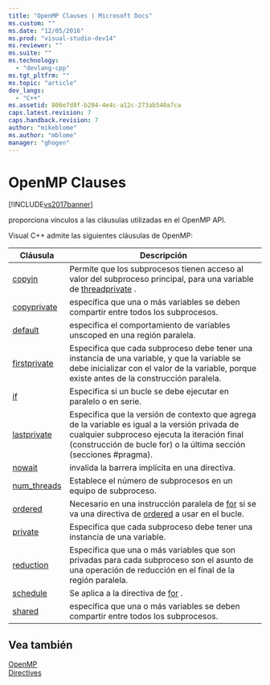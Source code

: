 ```yaml
---
title: "OpenMP Clauses | Microsoft Docs"
ms.custom: ""
ms.date: "12/05/2016"
ms.prod: "visual-studio-dev14"
ms.reviewer: ""
ms.suite: ""
ms.technology: 
  - "devlang-cpp"
ms.tgt_pltfrm: ""
ms.topic: "article"
dev_langs: 
  - "C++"
ms.assetid: 806e7d8f-b204-4e4c-a12c-273ab540a7ca
caps.latest.revision: 7
caps.handback.revision: 7
author: "mikeblome"
ms.author: "mblome"
manager: "ghogen"
---
```

# OpenMP Clauses
[!INCLUDE[vs2017banner](../../../assembler/inline/includes/vs2017banner.md)]

proporciona vínculos a las cláusulas utilizadas en el OpenMP API.  
  
 Visual C\+\+ admite las siguientes cláusulas de OpenMP:  
  
|Cláusula|Descripción|  
|--------------|-----------------|  
|[copyin](../../../parallel/openmp/reference/copyin.md)|Permite que los subprocesos tienen acceso al valor del subproceso principal, para una variable de [threadprivate](../../../parallel/openmp/reference/threadprivate.md) .|  
|[copyprivate](../../../parallel/openmp/reference/copyprivate.md)|especifica que una o más variables se deben compartir entre todos los subprocesos.|  
|[default](../../../parallel/openmp/reference/default-openmp.md)|especifica el comportamiento de variables unscoped en una región paralela.|  
|[firstprivate](../../../parallel/openmp/reference/firstprivate.md)|Especifica que cada subproceso debe tener una instancia de una variable, y que la variable se debe inicializar con el valor de la variable, porque existe antes de la construcción paralela.|  
|[if](../../../parallel/openmp/reference/if-openmp.md)|Especifica si un bucle se debe ejecutar en paralelo o en serie.|  
|[lastprivate](../../../parallel/openmp/reference/lastprivate.md)|Especifica que la versión de contexto que agrega de la variable es igual a la versión privada de cualquier subproceso ejecuta la iteración final \(construcción de bucle for\) o la última sección \(secciones \#pragma\).|  
|[nowait](../../../parallel/openmp/reference/nowait.md)|invalida la barrera implícita en una directiva.|  
|[num\_threads](../../../parallel/openmp/reference/num-threads.md)|Establece el número de subprocesos en un equipo de subproceso.|  
|[ordered](../../../parallel/openmp/reference/ordered-openmp-clauses.md)|Necesario en una instrucción paralela de [for](../../../parallel/openmp/reference/for-openmp.md) si se va una directiva de [ordered](../../../parallel/openmp/reference/ordered-openmp-directives.md) a usar en el bucle.|  
|[private](../../../parallel/openmp/reference/private-openmp.md)|Especifica que cada subproceso debe tener una instancia de una variable.|  
|[reduction](../../../parallel/openmp/reference/reduction.md)|Especifica que una o más variables que son privadas para cada subproceso son el asunto de una operación de reducción en el final de la región paralela.|  
|[schedule](../../../parallel/openmp/reference/schedule.md)|Se aplica a la directiva de [for](../../../parallel/openmp/reference/for-openmp.md) .|  
|[shared](../../../parallel/openmp/reference/shared-openmp.md)|especifica que una o más variables se deben compartir entre todos los subprocesos.|  
  
## Vea también  
 [OpenMP](../../../parallel/openmp/openmp-in-visual-cpp.md)   
 [Directives](../../../parallel/openmp/reference/openmp-directives.md)